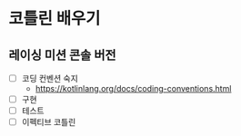 # 코틀린 배우기

## 레이싱 미션 콘솔 버전

- [ ] 코딩 컨벤션 숙지
    - https://kotlinlang.org/docs/coding-conventions.html
- [ ] 구현
- [ ] 테스트 
- [ ] 이펙티브 코틀린
